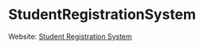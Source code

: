 # StudentRegistrationSystem
Website: [Student Registration System](http://studentregistration.free.nf/)
